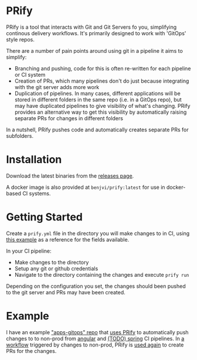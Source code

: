 # PRify

PRify is a tool that interacts with Git and Git Servers fo you, simplifying continous delivery workflows. It's primarily designed to work with 'GitOps' style repos. 

There are a number of pain points around using git in a pipeline it aims to simplify:

- Branching and pushing, code for this is often re-written for each pipeline or CI system
- Creation of PRs, which many pipelines don't do just because integrating with the git server adds more work
- Duplication of pipelines. In many cases, different applications will be stored in different folders in the same repo (i.e. in a GitOps repo), but may have duplicated pipelines to give visibility of what's changing. PRify provides an alternative way to get this visibility by automatically raising separate PRs for changes in different folders

In a nutshell, PRify pushes code and automatically creates separate PRs for subfolders.

# Installation

Download the latest binaries from the [releases page](https://github.com/benjvi/PRify/releases). 

A docker image is also provided at `benjvi/prify:latest` for use in docker-based CI systems.

# Getting Started 

Create a `prify.yml` file  in the directory you will make changes to in CI, using [this example](https://github.com/benjvi/PRify/blob/main/e2e/examples/mvp/prify.yml) as a reference for the fields available.

In your CI pipeline:

- Make changes to the directory
- Setup any git or github credentials
- Navigate to the directory containing the changes and execute `prify run`

Depending on the configuration you set, the changes should been pushed to the git server and PRs may have been created.

# Example

I have an example ["apps-gitops" repo](https://github.com/benjvi/apps-gitops) that [uses PRify](https://github.com/benjvi/apps-gitops/blob/main/nonprod-cluster/prify.yml) to automatically push changes to to non-prod from [angular](https://github.com/benjvi/angular-realworld-example-app/blob/buildpacks/Jenkinsfile) and [(TODO) spring](https://github.com/benjvi/minimal-spring-web-demo/blob/main/Jenkinsfile) CI pipelines. In [a workflow](https://github.com/benjvi/apps-gitops/blob/main/.github/workflows/promote-to-prod.yml) triggered by changes to non-prod, PRify is [used again](https://github.com/benjvi/apps-gitops/blob/main/prod-cluster/prify.yml) to create PRs for the changes. 

